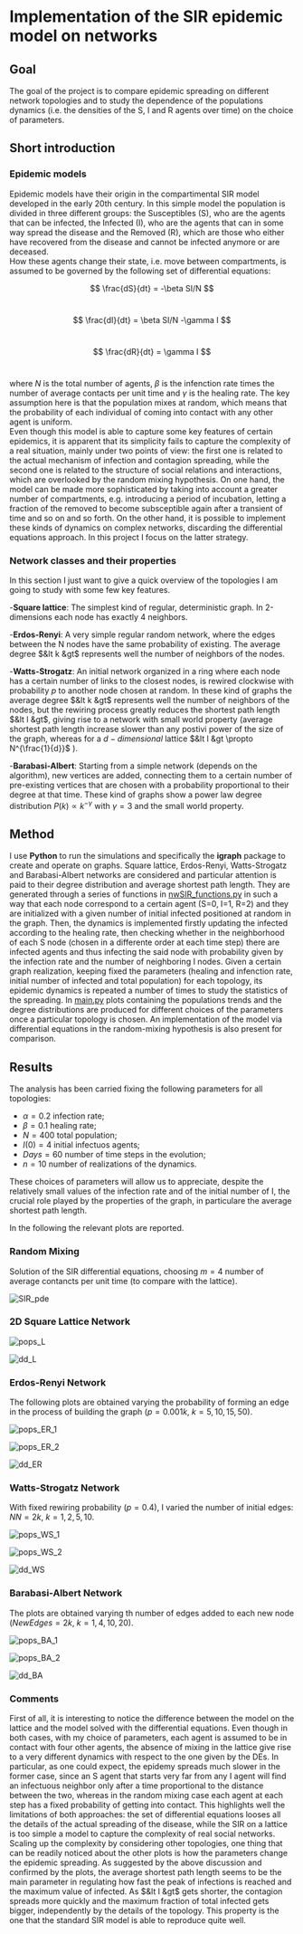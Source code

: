 # Implementation of the SIR epidemic model on networks <br>

## Goal
The goal of the project is to compare epidemic spreading on different network topologies and to study the dependence of the populations dynamics (i.e. the densities of the S, I and R agents over time) on the choice of parameters. <br> 

## Short introduction

### Epidemic models
Epidemic models have their origin in the compartimental SIR model developed in the early 20th century. In this simple model the population is divided in three different groups: the Susceptibles (S), who are the agents that can be infected, the Infected (I), who are the agents that can in some way spread the disease and the Removed (R), which are those who either have recovered from the disease and cannot be infected anymore or are deceased. <br> How these agents change their state, i.e. move between compartments, is assumed to be governed by the following set of differential equations:

$$ \frac{dS}{dt} = -\beta SI/N $$  <br> 

$$  \frac{dI}{dt} = \beta SI/N -\gamma I $$  <br> 

$$ \frac{dR}{dt} = \gamma I $$  <br> 

where $N$ is the total number of agents, $\beta$ is the infenction rate times the number of average contacts per unit time and $\gamma$ is the healing rate. The key assumption here is that the population mixes at random, which means that the probability of each individual of coming into contact with any other agent is uniform.  <br>
Even though this model is able to capture some key features of certain epidemics, it is apparent that its simplicity fails to capture the complexity of a real situation, mainly under two points of view: the first one is related to the actual mechanism of infection and contagion spreading, while the second one is related to the structure of social relations and interactions, which are overlooked by the random mixing hypothesis. On one hand, the model can be made more sophisticated by taking into account a greater number of compartments, e.g. introducing a period of incubation, letting a fraction of the removed to become subsceptible again after a transient of time and so on and so forth. On the other hand, it is possible to implement these kinds of dynamics on complex networks, discarding the differential equations approach. In this project I focus on the latter strategy. <br>

### Network classes and their properties
In this section I just want to give a quick overview of the topologies I am going to study with some few key features. <br>

-**Square lattice**: The simplest kind of regular, deterministic graph. In 2-dimensions each node has exactly 4 neighbors.

-**Erdos-Renyi**: A very simple regular random network, where the edges between the N nodes have the same probability of existing. The average degree $&lt k &gt$ represents well the number of neighbors of the nodes.

-**Watts-Strogatz**: An initial network organized in a ring where each node has a certain number of links to the closest nodes, is rewired clockwise with probability $p$ to another node chosen at random. In these kind of graphs the average degree $&lt k &gt$ represents well the number of neighbors of the nodes, but the rewiring process greatly reduces the shortest path length $&lt l &gt$, giving rise to a network with small world property (average shortest path length increase slower than any postivi power of the size of the graph, whereas for a $d-dimensional$ lattice $&lt l &gt \propto N^{\frac{1}{d}}$ ).

-**Barabasi-Albert**: Starting from a simple network (depends on the algorithm), new vertices are added, connecting them to a certain number of pre-existing vertices that are chosen with a probability proportional to their degree at that time. These kind of graphs show a power law degree distribution $P(k) \propto k^{-\gamma}$ with $\gamma = 3$ and the small world property.

## Method
I use **Python** to run the simulations and specifically the **igraph** package to create and operate on graphs. Square lattice, Erdos-Renyi, Watts-Strogatz and Barabasi-Albert networks are considered and particular attention is paid to their degree distribution and average shortest path length. They are generated through a series of functions in [nwSIR_functions.py](https://github.com/simoneart/ABM-project/blob/main/nwSIR_functions.py) in such a way that each node correspond to a certain agent (S=0, I=1, R=2) and they are initialized with a given number of initial infected positioned at random in the graph. Then, the dynamics is implemented firstly updating the infected according to the healing rate, then checking whether in the neighborhood of each S node (chosen in a differente order at each time step) there are infected agents and thus infecting the said node with probability given by the infection rate and the number of neighboring I nodes. Given a certain graph realization, keeping fixed the parameters (healing and infenction rate, initial number of infected and total population) for each topology, its epidemic dynamics is repeated a number of times to study the statistics of the spreading. In [main.py](https://github.com/simoneart/ABM-project/blob/main/main.py) plots containing the populations trends and the degree distributions are produced for different choices of the parameters once a particular topology is chosen. An implementation of the model via differential equations in the random-mixing hypothesis is also present for comparison. <br>

## Results 

The analysis has been carried fixing the following parameters for all topologies:

- $\alpha = 0.2$ infection rate;
- $\beta = 0.1$ healing rate; 
- $N=400$ total population;
- $I(0) = 4$ initial infectuos agents;
- $Days = 60$ number of time steps in the evolution;
- $n = 10$ number of realizations of the dynamics.

These choices of parameters will allow us to appreciate, despite the relatively small values of the infection rate and of the initial number of I, the crucial role played by the properties of the graph, in particulare the average shortest path length. <br>

In the following the relevant plots are reported.

### Random Mixing
Solution of the SIR differential equations, choosing $m = 4$ number of average contancts per unit time (to compare with the lattice).

![SIR_pde](https://github.com/simoneart/ABM-project/assets/95907355/8312eabc-24fe-4305-ae76-970eb44dadda)


### 2D Square Lattice Network

![pops_L](https://github.com/simoneart/ABM-project/assets/95907355/7ed213e3-abb2-4a29-a5a9-08cc1cbf383e)

![dd_L](https://github.com/simoneart/ABM-project/assets/95907355/137afb9a-4c16-4c86-97da-e013bd2951b6)

### Erdos-Renyi Network


The following plots are obtained varying the probability of forming an edge in the process of building the graph ($p = 0.001 k$, $k = 5, 10, 15, 50$).

![pops_ER_1](https://github.com/simoneart/ABM-project/assets/95907355/e233ab49-8059-4a91-b289-2702ea1a4db1)

![pops_ER_2](https://github.com/simoneart/ABM-project/assets/95907355/080c85d0-e7a5-414a-98a1-cff352af8c33)

![dd_ER](https://github.com/simoneart/ABM-project/assets/95907355/4a94d4bf-b0a9-4d87-a47a-c21bf0cf3341)

### Watts-Strogatz Network


With fixed rewiring probability ($p=0.4$), I varied the number of initial edges: $NN = 2k$, $k=1,2,5,10$.

![pops_WS_1](https://github.com/simoneart/ABM-project/assets/95907355/bc871c20-02a3-40d9-947f-b06c059b9482)

![pops_WS_2](https://github.com/simoneart/ABM-project/assets/95907355/d37bf1c5-7c0a-4497-a95a-bd4b20068576)

![dd_WS](https://github.com/simoneart/ABM-project/assets/95907355/7554980a-77cd-4bb3-85b2-8eb24b8a5c17)

### Barabasi-Albert Network

The plots are obtained varying th number of edges added to each new node ($New Edges = 2k$, $k=1,4,10,20$).

![pops_BA_1](https://github.com/simoneart/ABM-project/assets/95907355/9207b35c-b509-4ee6-91da-6f17476f2dce)

![pops_BA_2](https://github.com/simoneart/ABM-project/assets/95907355/4da73f71-cf73-40d6-aff6-5c8903587c36)

![dd_BA](https://github.com/simoneart/ABM-project/assets/95907355/dddbc3d1-5d11-4cbb-aa64-6377ab91942f)

### Comments

First of all, it is interesting to notice the difference between the model on the lattice and the model solved with the differential equations. Even though in both cases, with my choice of parameters, each agent is assumed to be in contact with four other agents, the absence of mixing in the lattice give rise to a very different dynamics with respect to the one given by the DEs. In particular, as one could expect, the epidemy spreads much slower in the former case, since an S agent that starts very far from any I agent will find an infectuous neighbor only after a time proportional to the distance between the two, whereas in the random mixing case each agent at each step has a fixed probability of getting into contact. This highlights well the limitations of both approaches: the set of differential equations looses all the details of the actual spreading of the disease, while the SIR on a lattice is too simple a model to capture the complexity of real social networks. <br>
Scaling up the complexity by considering other topologies, one thing that can be readily noticed about the other plots is how the parameters change the epidemic spreading. As suggested by the above discussion and confirmed by the plots, the average shortest path length seems to be the main parameter in regulating how fast the peak of infections is reached and the maximum value of infected. As $&lt l &gt$ gets shorter, the contagion spreads more quickly and the maximum fraction of total infected gets bigger, independently by the details of the topology. This property is the one that the standard SIR model is able to reproduce quite well. <br>
